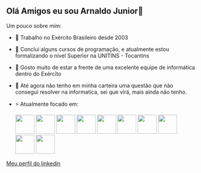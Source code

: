 ## Olá Amigos eu sou Arnaldo Junior👋

Um pouco sobre mim:

- 🔭 Trabalho no Exército Brasileiro desde 2003
- 🌱 Conclui alguns cursos de programação, e atualmente estou formalizando o nível Superior na UNITINS - Tocantins
- 👯 Gosto muito de estar a frente de uma excelente equipe de informática dentro do Exército
- 🤔 Até agora não tenho em minha carteira uma questão que não consegui resolver na informatica, sei que virá, mais ainda não tenho. 
- ⚡ Atualmente focado em:

  <img width="50" height="50" src="https://cdn.jsdelivr.net/gh/devicons/devicon@latest/icons/java/java-original-wordmark.svg" />
  <img width="50" height="50" src="https://cdn.jsdelivr.net/gh/devicons/devicon@latest/icons/spring/spring-original-wordmark.svg" />
  <img width="50" height="50" src="https://cdn.jsdelivr.net/gh/devicons/devicon@latest/icons/dotnetcore/dotnetcore-original.svg" />
  <img width="50" height="50" src="https://cdn.jsdelivr.net/gh/devicons/devicon@latest/icons/csharp/csharp-original.svg" />        
  <img width="50" height="50" src="https://cdn.jsdelivr.net/gh/devicons/devicon@latest/icons/android/android-original-wordmark.svg" />
  <img width="50" height="50" src="https://cdn.jsdelivr.net/gh/devicons/devicon@latest/icons/firebase/firebase-original-wordmark.svg" />
  <img width="50" height="50" src="https://cdn.jsdelivr.net/gh/devicons/devicon@latest/icons/mysql/mysql-original-wordmark.svg" />
  <img width="50" height="50" src="https://cdn.jsdelivr.net/gh/devicons/devicon@latest/icons/postgresql/postgresql-original-wordmark.svg" />
  <img width="50" height="50" src="https://cdn.jsdelivr.net/gh/devicons/devicon@latest/icons/linux/linux-original.svg" />
  <img width="50" height="50" src="https://www.unitins.br/nPortal/Content/v3/assets/simbolo.png" />
  
          
          
          
          
  
          
   
[Meu perfil do linkedin](https://www.linkedin.com/in/arnaldo-araujo-jr)
